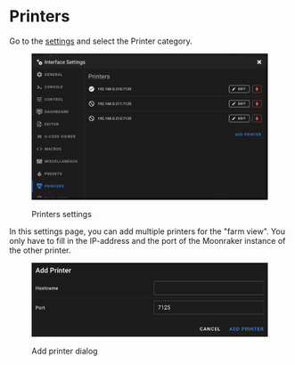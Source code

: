 # Printers

Go to the [settings](./) and select the Printer category.

<figure><img src="../../.gitbook/assets/image.png" alt=""><figcaption><p>Printers settings</p></figcaption></figure>

In this settings page, you can add multiple printers for the "farm view". You only have to fill in the IP-address and the port of the Moonraker instance of the other printer.

<figure><img src="../../.gitbook/assets/image (16).png" alt=""><figcaption><p>Add printer dialog</p></figcaption></figure>
